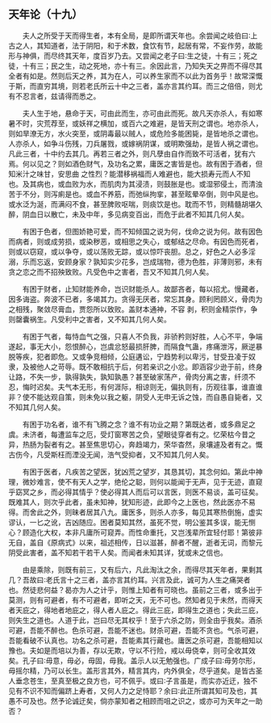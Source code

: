 ## 天年论（十九）


&emsp;&emsp;夫人之所受于天而得生者，本有全局，是即所谓天年也。余尝闻之岐伯曰∶上古之人，其知道者，法于阴阳，和于术数，食饮有节，起居有常，不妄作劳，故能形与神俱，而尽终其天年，度百岁乃去。又尝闻之老子曰∶生之徒，十有三；死之徒，十有三；民之生，动之死地，亦十有三。余因此言，乃知失天之畀而不得尽其全者有如是。然则后天之养，其为在人，可以养生家而不以此为首务乎！故常深慨于斯，而直穷其境，则若老氏所云十中之三者，盖亦言其约耳。而三之倍倍，则尤有不忍言者，兹请得而悉之。

&emsp;&emsp;夫人生于地，悬命于天，可由此而生，亦可由此而死。故凡天亦杀人，有如寒暑不时，灾荒荐至，或妖祥之横加，或百六之难避，是皆天刑之谓也。地亦杀人，则如旱潦无方，水火突至，或阴毒最以贼人，或危险多能困毙，是皆地杀之谓也。人亦杀人，如争斗伤残，刀兵屠戮，或嫁祸阴谋，或明欺强劫，是皆人祸之谓也。凡此三者，十中约去其几。再若三者之外，则凡孽由自作而致不可活者，犹有六焉。何以见之？则如酒色财气，及功名之累，庸医之害皆是也。故有困于酒者，但知米汁之味甘，安思曲 之性烈？能潜移祸福而人难避也，能大损寿元而人不知也。及其病也，或血败为水，而肌肉为其浸渍，则鼓胀是也。或湿邪侵土，而清浊苦于不分，则泻痢是也。或血不养筋，而弛纵拘挛，甚至眩晕卒倒，则中风是也。或水泛为涎，而满闷不食，甚至脾败呕喘，则痰饮是也。耽而不节，则精髓胡堪久醉，阴血日以散亡，未及中年，多见病变百出，而危于此者不知其几何人矣。

&emsp;&emsp;有困于色者，但图娇艳可爱，而不知倾国之说为何，伐命之说为何。故有因色而病者，则或成劳损，或染秽恶，或相思之失心，或郁结之尽命。有因色而死者，则或以窃窥，或以争夺，或以荡败无踪，或以惊吓丧胆。总之，好色之人必多淫溺，乐而忘返，安顾身家？孰知实少花多，岂成瑞物，德为色胜，非薄则邪，未有贪之恋之而不招殃致败。凡受色中之害者，吾又不知其几何人矣。

&emsp;&emsp;有困于财者，止知财能养命，岂识财能杀人。故鄙吝者，每以招尤。慢藏者，因多诲盗。奔波不已者，多竭其力。贪得无厌者，常忘其身。顾利罔顾义，骨肉为之相残，聚敛尽膏血，贾怨所以致败。盖财本通神，不容 剥，积则金精崇作，争则罄囊祸生。凡受利中之害者，又不知其几何人矣。

&emsp;&emsp;有困于气者，每恃血气之强，只喜人不负我，非骄矜则好胜，人心不平，争端遂起，事无大小，怨恨醉心，岂虞忿怒最损肝脾，而隔食气蛊，疼痛泄泻，厥逆暴脱等疾，犯者即危。又或争竞相倾，公庭遘讼，宁趋势利以卑污，甘受丑凌于奴隶，及被他人之苛辱。既不敢相抗于后，何若亲识之小忿。即涵容少逊于前，终身让路，不失一步，孰得孰失，孰知孰愚？甚至破家荡产，骨肉分离之害，纤须不忍，悔时迟矣。夫气本无形，有何涯际，相谅则无，偏执则有，历观往事，谁直谁非？使不能达观自策，则未免以我之躯，阴受人无申无诉之蚀，而自愚自毙者，又不知其几何人矣。

&emsp;&emsp;有困于功名者，谁不有飞腾之念？谁不有功业之期？第既达者，或多鼎足之虞。未济者，每遭监车之厄，受灯窗寒苦之负，望眼徒穿者有之。忆荣枯今昔之异，热肠为裂者有之。甚至焦思切心，奔趋竭力，荣华杳然，泉壤遽及者有之。慨古伤今，凡受斯枉而湮没无闻，浩气受抑者，又不知其几何人矣。

&emsp;&emsp;有困于医者，凡疾苦之望医，犹凶荒之望岁，其恳其切，其念何如。第此中神理，微妙难言，使不有天人之学，绝伦之聪，则何以能闻于无声，见于无迹，直窥乎窈冥之乡，而必得其情乎？使必得其人而后可以言医，则医不易谈，盖可征矣。既难其人，则次乎此者，虽未知神，犹知形迹，此即今之上医也，然此医亦不易得。而舍此之外，则昧者居其八九。庸医多，则杀人亦多，每见其寒热倒施，虚实谬认，一匕之讹，吉凶随应。困者莫知其然，虽死不觉，明公鉴其多误，能无恻心？顾造化大权，本非凡庸所可窥弄。而性命重托，又岂浅辈所宜轻付耶！第彼非无自，盖自《原病式》以来，祖述相传，日以滋甚，醉者不醒，逝者无词，而黎元阴受此害者，盖不知若干若干人矣。而闻者未知其详，犹或未之信也。

&emsp;&emsp;由是乘除，则既有前三，又有后六，凡此淘汰之余，而得尽其天年者，果剩其几？吾故曰∶老氏言十之三者，盖亦言其约耳。兴言及此，诚可为人生之痛哭者也。然徒悲何益？曷亦为人之计乎，则惟上知者有可晓也。虽前之三者，或多出于莫测，则有可避者，有不可避者，即听之天，无不可也。然知者见于未然，而得天者天庇之，得地者地庇之，得人者人庇之。得此三庇，即得生之道也；失此三庇，则失生之道也。人道于此，岂曰尽无其权乎！至于六杀之防，则全由乎我矣。酒杀可避，吾能不醉也。色杀可避，吾能不迷也。财杀可避，吾能不贪也。气杀可避，吾能看破不认真也。功名之杀可避，吾能素其行藏也。庸医之杀可避，吾能相知以豫也。夫如是而培以为善，存以无欺，守以不行险，戒以毋侥幸，则可全收其效矣。孔子曰∶毋意，毋必，毋固，毋我。盖示人以无勉强也。广成子曰∶毋劳尔形，毋摇尔精，乃可以长生。盖形言其外，精言其内，内外俱全，尽乎道矣。是皆古圣人垂念苍生，至真至极之良方也，可不佩乎。或曰∶子言虽是，而实亦近迂，独不见有不识不知而偏跻上寿者，又何人力之足恃耶？余曰∶此正所谓其知可及也，其愚不可及也。然予论诚迂矣，倘亦蒙知者之相顾而咀之识之，或亦可为天年之一助否？

